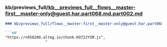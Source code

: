 ### kb/previews_full/kb__previews_full__flows__master-first__master-only@guest.har.part068.md.part002.md

```md
### kb/previews_full/flows__master-first__master-only@guest.har.part068.md (part 002)

```md
"https://n958200.alteg.io/chunk-KO722YSM.js",
                  "
```

```

```
